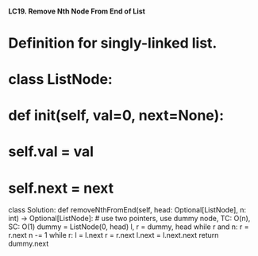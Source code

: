 #### LC19. Remove Nth Node From End of List
# Definition for singly-linked list.
# class ListNode:
#     def __init__(self, val=0, next=None):
#         self.val = val
#         self.next = next
class Solution:
    def removeNthFromEnd(self, head: Optional[ListNode], n: int) -> Optional[ListNode]:
        # use two pointers, use dummy node, TC: O(n), SC: O(1)
        dummy = ListNode(0, head)
        l, r = dummy, head
        while r and n:
            r = r.next
            n -= 1
        while r:
            l = l.next
            r = r.next
        l.next = l.next.next
        return dummy.next
        